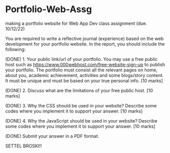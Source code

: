 # Portfolio-Web-Assg
making a portfolio website for Web App Dev class assignment (due. 10/12/22)

<desc>
You are required to write a reflective journal (experience) based on the web development for your portfolio website. In the report, you should include the following:

(DONE) 1. Your public link/url of your portfolio. You may use a free public host such as https://www.000webhost.com/free-website-sign-up to publish your portfolio. The portfolio must consist all the relevant pages on home, about you, academic achievement, activities and some blogs/story content. It must be unique and must be based on your true personal info.  [10 marks]

(DONE) 2.  Discuss  what are the limitations of your free public host. [10 marks]

(DONE) 3. Why the CSS should be used in your website? Describe some codes where you implement it to support your answer.  [10 marks]

(DONE) 4. Why the JavaScript should be used in your website?  Describe some codes where you implement it to support your answer. [10 marks]

(DONE) Submit your answer in a PDF format. 
</desc>
  
  SETTEL BROSKI!!
